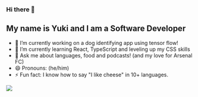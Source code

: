 ### Hi there 👋

## My name is Yuki and I am a Software Developer 


- 🔭 I’m currently working on a dog identifying app using tensor flow!
- 🌱 I’m currently learning React, TypeScript and leveling up my CSS skills
- 💬 Ask me about languages, food and podcasts! (and my love for Arsenal FC)
- 😄 Pronouns: (he/him)
- ⚡ Fun fact: I know how to say "I like cheese" in 10+ languages.
<!-- 
[![Yuki's GitHub stats](https://github-readme-stats.vercel.app/api?username=yuki-fujiwara-s)](https://github.com/yuki-fujiwara-s/github-readme-stats)
-->

<a href="https://github.com/Yuki-Fujiwara-S/Yuki-Fujiwara-S">
  <img align="center" src="https://github-readme-stats.vercel.app/api/top-langs/?username=Yuki-Fujiwara-S&hide=java,html,tex&title_color=ffffff&text_color=c9cacc&icon_color=2bbc8a&bg_color=1d1f21&langs_count=3" />
</a>

